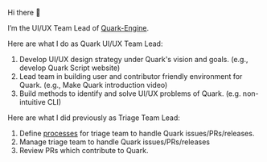 Hi there 👋

I’m the UI/UX Team Lead of [Quark-Engine](https://github.com/quark-engine/quark-engine).

Here are what I do as Quark UI/UX Team Lead:

1. Develop UI/UX design strategy under Quark's vision and goals. (e.g., develop Quark Script website)
2. Lead team in building user and contributor friendly environment for Quark. (e.g., Make Quark introduction video)
3. Build methods to identify and solve UI/UX problems of Quark. (e.g. non-intuitive CLI)

Here are what I did previously as Triage Team Lead:

1. Define [processes](https://quark-engine.readthedocs.io/en/latest/organization.html) for triage team to handle Quark issues/PRs/releases.
2. Manage triage team to handle Quark issues/PRs/releases
3. Review PRs which contribute to Quark.
